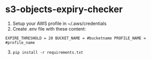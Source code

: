 # s3-objects-expiry-checker

1. Setup your AWS profile in ~/.aws/credentials
2. Create .env file with these content: 

`
EXPIRE_THRESHOLD = 20
BUCKET_NAME = #bucketname
PROFILE_NAME = #profile_name
`

3. `pip install -r requirements.txt`